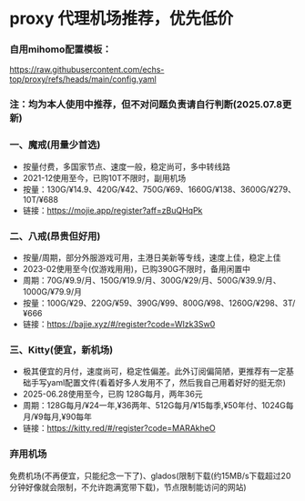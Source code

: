 # proxy 代理机场推荐，优先低价

### 自用mihomo配置模板：
https://raw.githubusercontent.com/echs-top/proxy/refs/heads/main/config.yaml

### 注：均为本人使用中推荐，但不对问题负责请自行判断(2025.07.8更新)

### 一、魔戒(用量少首选)
- 按量付费，多国家节点、速度一般，稳定尚可，多中转线路
- 2021-12使用至今，已购10T不限时，副用机场
- 按量：130G/¥14.9、420G/¥42、750G/¥69、1660G/¥138、3600G/¥279、10T/¥688
- 链接：https://mojie.app/register?aff=zBuQHqPk

### 二、八戒(昂贵但好用)
- 按量/周期，部分外服游戏可用，主港日美新等专线，速度上佳，稳定上佳
- 2023-02使用至今(仅游戏用用)，已购390G不限时，备用闲置中
- 周期：70G/¥9.9/月、150G/¥19.9/月、300G/¥29/月、500G/¥39.9/月、1000G/¥79.9/月
- 按量：100G/¥29、220G/¥59、390G/¥99、800G/¥98、1260G/¥298、3T/¥666
- 链接：https://bajie.xyz/#/register?code=WIzk3Sw0

### 三、Kitty(便宜，新机场)
- 极其便宜的月付，速度尚可，稳定性偏差。此外订阅偏简陋，更推荐有一定基础手写yaml配置文件(看着好多人发用不了，然后我自己用着好好的挺无奈)
- 2025-06.28使用至今，已购 128G每月，两年36元
- 周期：128G每月/¥24一年,¥36两年、512G每月/¥15每季,¥50年付、1024G每月/¥9每月,¥90每年
- 链接：https://kitty.red/#/register?code=MARAkheO


### 弃用机场
免费机场(不再便宜，只能纪念一下了)、glados(限制下载(约15MB/s下载超过20分钟好像就会限制，不允许跑满宽带下载)，节点限制能访问的网站)

